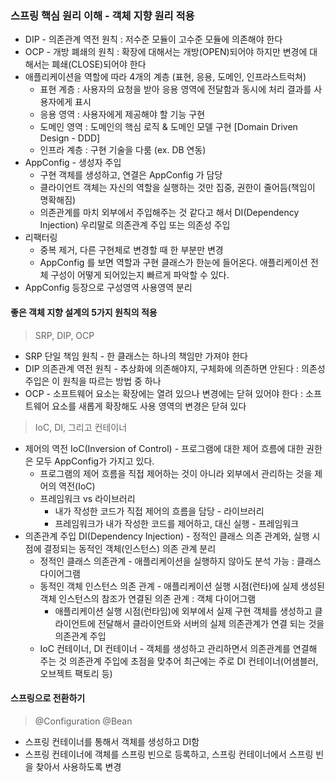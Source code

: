 ### 스프링 핵심 원리 이해 - 객체 지향 원리 적용
* DIP - 의존관계 역전 원칙 : 저수준 모듈이 고수준 모듈에 의존해야 한다
* OCP - 개방 폐쇄의 원칙 : 확장에 대해서는 개방(OPEN)되어야 하지만 변경에 대해서는 폐쇄(CLOSE)되어야 한다
* 애플리케이션을 역할에 따라 4개의 계층 (표현, 응용, 도메인, 인프라스트럭쳐)
  * 표현 계층 : 사용자의 요청을 받아 응용 영역에 전달함과 동시에 처리 결과를 사용자에게 표시
  * 응용 영역 : 사용자에게 제공해야 할 기능 구현
  * 도메인 영역 : 도메인의 핵심 로직 & 도메인 모델 구현 [Domain Driven Design - DDD]
  * 인프라 계층 : 구현 기술을 다룸 (ex. DB 연동)
* AppConfig - 생성자 주입
  * 구현 객체를 생성하고, 연결은 AppConfig 가 담당
  * 클라이언트 객체는 자신의 역할을 실행하는 것만 집중, 권한이 줄어듬(책임이 명확해짐)
  * 의존관계를 마치 외부에서 주입해주는 것 같다고 해서 DI(Dependency Injection) 우리말로 의존관계 주입 또는 의존성 주입
* 리팩터링
  * 중복 제거, 다른 구현체로 변경할 때 한 부분만 변경
  * AppConfig 를 보면 역할과 구현 클래스가 한눈에 들어온다. 애플리케이션 전체 구성이 어떻게 되어있는지 빠르게 파악할 수 있다.
* AppConfig 등장으로 구성영역 사용영역 분리
#### 좋은 객체 지향 설계의 5가지 원칙의 적용
> SRP, DIP, OCP
* SRP 단일 책임 원칙 - 한 클래스는 하나의 책임만 가져야 한다
* DIP 의존관계 역전 원칙 - 추상화에 의존해야지, 구체화에 의존하면 안된다 : 의존성 주입은 이 원칙을 따르는 방법 중 하나
* OCP - 소프트웨어 요소는 확장에는 열려 있으나 변경에는 닫혀 있어야 한다 : 소프트웨어 요소를 새롭게 확장해도 사용 영역의 변경은 닫혀 있다
> IoC, DI, 그리고 컨테이너
* 제어의 역전 IoC(Inversion of Control) - 프로그램에 대한 제어 흐름에 대한 권한은 모두 AppConfig가 가지고 있다.
  * 프로그램의 제어 흐름을 직접 제어하는 것이 아니라 외부에서 관리하는 것을 제어의 역전(IoC)
  * 프레임워크 vs 라이브러리
    * 내가 작성한 코드가 직접 제어의 흐름을 담당 - 라이브러리
    * 프레임워크가 내가 작성한 코드를 제어하고, 대신 실행 - 프레임워크
* 의존관계 주입 DI(Dependency Injection) - 정적인 클래스 의존 관계와, 실행 시점에 결정되는 동적인 객체(인스턴스) 의존 관계 분리
  * 정적인 클래스 의존관계 - 애플리케이션을 실행하지 않아도 분석 가능 : 클래스 다이어그램
  * 동적인 객체 인스턴스 의존 관계 - 애플리케이션 실행 시점(런타)에 실제 생성된 객체 인스턴스의 참조가 연결된 의존 관계 : 객체 다이어그램
    * 애플리케이션 실행 시점(런타임)에 외부에서 실제 구현 객체를 생성하고 클라이언트에 전달해서 클라이언트와 서버의 실제 의존관계가 연결 되는 것을 의존관계 주입
  * IoC 컨테이너, DI 컨테이너 - 객체를 생성하고 관리하면서 의존관계를 연결해 주는 것 의존관계 주입에 초점을 맞추어 최근에는 주로 DI 컨테이너(어샘블러, 오브젝트 팩토리 등)
#### 스프링으로 전환하기
> @Configuration @Bean
* 스프링 컨테이너를 통해서 객체를 생성하고 DI함
* 스프링 컨테이너에 객체를 스프링 빈으로 등록하고, 스프링 컨테이너에서 스프링 빈을 찾아서 사용하도록 변경
